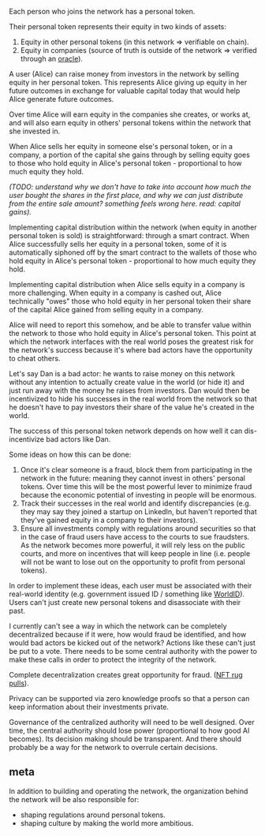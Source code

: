 Each person who joins the network has a personal token.

Their personal token represents their equity in two kinds of assets:
1. Equity in other personal tokens (in this network => verifiable on chain).
2. Equity in companies (source of truth is outside of the network => verified through an [oracle](https://en.wikipedia.org/wiki/Blockchain_oracle)).

A user (Alice) can raise money from investors in the network by selling equity in her personal token. This represents Alice giving up equity in her future outcomes in exchange for valuable capital today that would help Alice generate future outcomes.

Over time Alice will earn equity in the companies she creates, or works at, and will also earn equity in others' personal tokens within the network that she invested in.

When Alice sells her equity in someone else's personal token, or in a company, a portion of the capital she gains through by selling equity goes to those who hold equity in Alice's personal token - proportional to how much equity they hold.

*(TODO: understand why we don't have to take into account how much the user bought the shares in the first place, and why we can just distribute from the entire sale amount? something feels wrong here. read: capital gains).*

Implementing capital distribution within the network (when equity in another personal token is sold) is straightforward: through a smart contract. When Alice successfully sells her equity in a personal token, some of it is automatically siphoned off by the smart contract to the wallets of those who hold equity in Alice's personal token - proportional to how much equity they hold.

Implementing capital distribution when Alice sells equity in a company is more challenging. When equity in a company is cashed out, Alice technically "owes" those who hold equity in her personal token their share of the capital Alice gained from selling equity in a company.

Alice will need to report this somehow, and be able to transfer value within the network to those who hold equity in Alice's personal token. This point at which the network interfaces with the real world poses the greatest risk for the network's success because it's where bad actors have the opportunity to cheat others.

Let's say Dan is a bad actor: he wants to raise money on this network without any intention to actually create value in the world (or hide it) and just run away with the money he raises from investors. Dan would then be incentivized to hide his successes in the real world from the network so that he doesn't have to pay investors their share of the value he's created in the world.

The success of this personal token network depends on how well it can dis-incentivize bad actors like Dan.

Some ideas on how this can be done:
1. Once it's clear someone is a fraud, block them from participating in the network in the future: meaning they cannot invest in others' personal tokens. Over time this will be the most powerful lever to minimize fraud because the economic potential of investing in people will be enormous.
2. Track their successes in the real world and identify discrepancies (e.g. they may say they joined a startup on LinkedIn, but haven't reported that they've gained equity in a company to their investors).
3. Ensure all investments comply with regulations around securities so that in the case of fraud users have access to the courts to sue fraudsters. As the network becomes more powerful, it will rely less on the public courts, and more on incentives that will keep people in line (i.e. people will not be want to lose out on the opportunity to profit from personal tokens).

In order to implement these ideas, each user must be associated with their real-world identity (e.g. government issued ID / something like [WorldID](https://world.org/world-id)). Users can't just create new personal tokens and disassociate with their past.

I currently can't see a way in which the network can be completely decentralized because if it were, how would fraud be identified, and how would bad actors be kicked out of the network? Actions like these can't just be put to a vote. There needs to be some central authority with the power to make these calls in order to protect the integrity of the network.

Complete decentralization creates great opportunity for fraud. ([NFT rug pulls](https://www.perplexity.ai/search/what-is-an-nft-rug-pull-and-wh-l2MUzbggRFGpyJ83Mf1A7w)).

Privacy can be supported via zero knowledge proofs so that a person can keep information about their investments private.

Governance of the centralized authority will need to be well designed. Over time, the central authority should lose power (proportional to how good AI becomes). Its decision making should be transparent. And there should probably be a way for the network to overrule certain decisions.

## meta
In addition to building and operating the network, the organization behind the network will be also responsible for:
- shaping regulations around personal tokens.
- shaping culture by making the world more ambitious.

